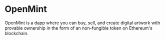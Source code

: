 # OpenMint
OpenMint is a dapp where you can buy, sell, and create digital artwork with provable ownership in the form of an non-fungible token on Ethereum's blockchain.
